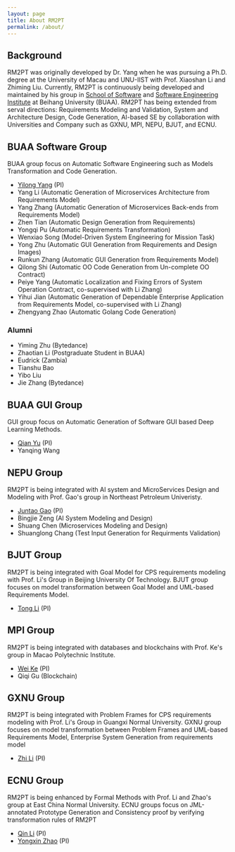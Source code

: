 ```yaml
---
layout: page
title: About RM2PT
permalink: /about/
---
```


## Background
RM2PT was originally developed by Dr. Yang when he was pursuing a Ph.D. degree at the University of Macau and UNU-IIST with Prof. Xiaoshan Li and Zhiming Liu. Currently, RM2PT is continuously being developed and maintained by his group in [School of Software](http://soft.buaa.edu.cn) and [Software Engineering Institute](http://sei.buaa.edu.cn) at Beihang University (BUAA). RM2PT has being extended from serval directions: Requirements Modeling and Validation, System and Architecture Design, Code Generation, AI-based SE by collaboration with Universities and Company such as GXNU, MPI, NEPU, BJUT, and ECNU.

## BUAA Software Group
BUAA group focus on Automatic Software Engineering such as Models Transformation and Code Generation.
- [Yilong Yang](http://yilong.io) (PI)
- Yang Li (Automatic Generation of Microservices Architecture from Requirements Model)
- Yang Zhang (Automatic Generation of Microservices Back-ends from Requirements Model)
- Zhen Tian (Automatic Design Generation from Requirements)
- Yongqi Pu (Automatic Requirements Transformation)
- Wenxiao Song (Model-Driven System Engineering for Mission Task)
- Yong Zhu (Automatic GUI Generation from Requirements and Design Images)
- Runkun Zhang (Automatic GUI Generation from Requirements Model)
- Qilong Shi (Automatic OO Code Generation from Un-complete OO Contract)
- Peiye Yang (Automatic Localization and Fixing Errors of System Operation Contract, co-supervised with Li Zhang)
- Yihui Jian (Automatic Generation of Dependable Enterprise Application from Requirements Model, co-supervised with Li Zhang)
- Zhengyang Zhao (Automatic Golang Code Generation)

### Alumni
- Yiming Zhu (Bytedance)
- Zhaotian Li (Postgraduate Student in BUAA)
- Eudrick (Zambia)
- Tianshu Bao 
- Yibo Liu
- Jie Zhang (Bytedance)

## BUAA GUI Group
GUI group focus on Automatic Generation of Software GUI based Deep Learning Methods.
- [Qian Yu](https://scholar.google.com/citations?user=mmm90qgAAAAJ&hl=en) (PI)
- Yanqing Wang

## NEPU Group
RM2PT is being integrated with AI system and MicroServices Design and Modeling with Prof. Gao's group in Northeast Petroleum Univeristy.
- [Juntao Gao](https://www.researchgate.net/profile/Juntao-Gao-2) (PI)
- Bingjie Zeng (AI System Modeling and Design)
- Shuang Chen (Microservices Modeling and Design)
- Shuanglong Chang (Test Input Generation for Requirments Validation)

## BJUT Group
RM2PT is being integrated with Goal Model for CPS requirements modeling with Prof. Li's Group in Beijing University Of Technology.
BJUT group focuses on model transformation between Goal Model and UML-based Requirements Model.
- [Tong Li](http://yanzhao.bjut.edu.cn/ds/6/2020315/15842600889962634_1.html) (PI)

## MPI Group
RM2PT is being integrated with databases and blockchains with Prof. Ke's group in Macao Polytechnic Institute.
- [Wei Ke](https://www.researchgate.net/profile/Wei-Ke-5) (PI)
- Qiqi Gu (Blockchain)


## GXNU Group
RM2PT is being integrated with Problem Frames for CPS requirements modeling with Prof. Li's Group in Guangxi Normal University.
GXNU group focuses on model transformation between Problem Frames and UML-based Requirements Model, Enterprise System Generation from requirements model
- [Zhi Li](http://www.se.gxnu.edu.cn/zhili) (PI)

## ECNU Group
RM2PT is being enhanced by Formal Methods with Prof. Li and Zhao's group at East China Normal University. ECNU groups focus on  JML-annotated Prototype Generation and Consistency proof by verifying transformation rules of RM2PT
- [Qin Li](https://faculty.ecnu.edu.cn/_s43/lq2/main.psp) (PI)
- [Yongxin Zhao](https://faculty.ecnu.edu.cn/_s43/zyx2/main.psp) (PI)
